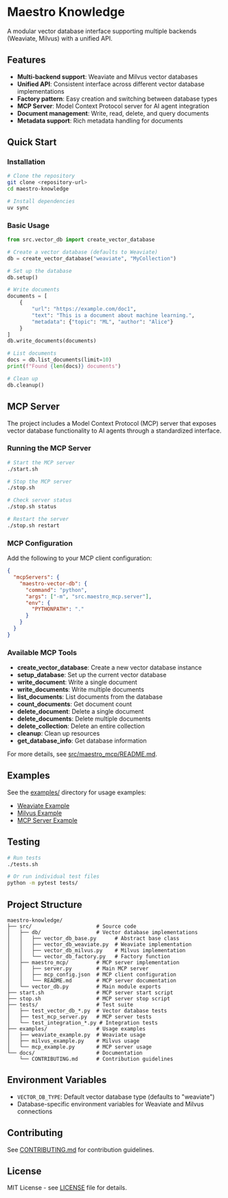 # Maestro Knowledge

A modular vector database interface supporting multiple backends (Weaviate, Milvus) with a unified API.

## Features

- **Multi-backend support**: Weaviate and Milvus vector databases
- **Unified API**: Consistent interface across different vector database implementations
- **Factory pattern**: Easy creation and switching between database types
- **MCP Server**: Model Context Protocol server for AI agent integration
- **Document management**: Write, read, delete, and query documents
- **Metadata support**: Rich metadata handling for documents

## Quick Start

### Installation

```bash
# Clone the repository
git clone <repository-url>
cd maestro-knowledge

# Install dependencies
uv sync
```

### Basic Usage

```python
from src.vector_db import create_vector_database

# Create a vector database (defaults to Weaviate)
db = create_vector_database("weaviate", "MyCollection")

# Set up the database
db.setup()

# Write documents
documents = [
    {
        "url": "https://example.com/doc1",
        "text": "This is a document about machine learning.",
        "metadata": {"topic": "ML", "author": "Alice"}
    }
]
db.write_documents(documents)

# List documents
docs = db.list_documents(limit=10)
print(f"Found {len(docs)} documents")

# Clean up
db.cleanup()
```

## MCP Server

The project includes a Model Context Protocol (MCP) server that exposes vector database functionality to AI agents through a standardized interface.

### Running the MCP Server

```bash
# Start the MCP server
./start.sh

# Stop the MCP server
./stop.sh

# Check server status
./stop.sh status

# Restart the server
./stop.sh restart
```

### MCP Configuration

Add the following to your MCP client configuration:

```json
{
  "mcpServers": {
    "maestro-vector-db": {
      "command": "python",
      "args": ["-m", "src.maestro_mcp.server"],
      "env": {
        "PYTHONPATH": "."
      }
    }
  }
}
```

### Available MCP Tools

- **create_vector_database**: Create a new vector database instance
- **setup_database**: Set up the current vector database
- **write_document**: Write a single document
- **write_documents**: Write multiple documents
- **list_documents**: List documents from the database
- **count_documents**: Get document count
- **delete_document**: Delete a single document
- **delete_documents**: Delete multiple documents
- **delete_collection**: Delete an entire collection
- **cleanup**: Clean up resources
- **get_database_info**: Get database information

For more details, see [src/maestro_mcp/README.md](src/maestro_mcp/README.md).

## Examples

See the [examples/](examples/) directory for usage examples:

- [Weaviate Example](examples/weaviate_example.py)
- [Milvus Example](examples/milvus_example.py)
- [MCP Server Example](examples/mcp_example.py)

## Testing

```bash
# Run tests
./tests.sh

# Or run individual test files
python -m pytest tests/
```

## Project Structure

```
maestro-knowledge/
├── src/                     # Source code
│   ├── db/                  # Vector database implementations
│   │   ├── vector_db_base.py      # Abstract base class
│   │   ├── vector_db_weaviate.py  # Weaviate implementation
│   │   ├── vector_db_milvus.py    # Milvus implementation
│   │   └── vector_db_factory.py   # Factory function
│   ├── maestro_mcp/         # MCP server implementation
│   │   ├── server.py        # Main MCP server
│   │   ├── mcp_config.json  # MCP client configuration
│   │   └── README.md        # MCP server documentation
│   └── vector_db.py         # Main module exports
├── start.sh                 # MCP server start script
├── stop.sh                  # MCP server stop script
├── tests/                   # Test suite
│   ├── test_vector_db_*.py  # Vector database tests
│   ├── test_mcp_server.py   # MCP server tests
│   └── test_integration_*.py # Integration tests
├── examples/                # Usage examples
│   ├── weaviate_example.py  # Weaviate usage
│   ├── milvus_example.py    # Milvus usage
│   └── mcp_example.py       # MCP server usage
└── docs/                    # Documentation
    └── CONTRIBUTING.md      # Contribution guidelines
```

## Environment Variables

- `VECTOR_DB_TYPE`: Default vector database type (defaults to "weaviate")
- Database-specific environment variables for Weaviate and Milvus connections

## Contributing

See [CONTRIBUTING.md](docs/CONTRIBUTING.md) for contribution guidelines.

## License

MIT License - see [LICENSE](LICENSE) file for details.
